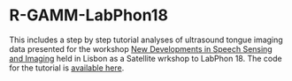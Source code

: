 # R-GAMM-LabPhon18

This includes a step by step tutorial analyses of ultrasound tongue imaging data presented for the workshop [New Developments in Speech Sensing and Imaging](http://labphon16.labphon.org/se-04.html) held in Lisbon as a Satellite wrkshop to LabPhon 18. The code for the tutorial is [available here](https://jalalal-tamimi.github.io/R-GAMM-LabPhon18/GAMMsLabPhon.nb.html). 


